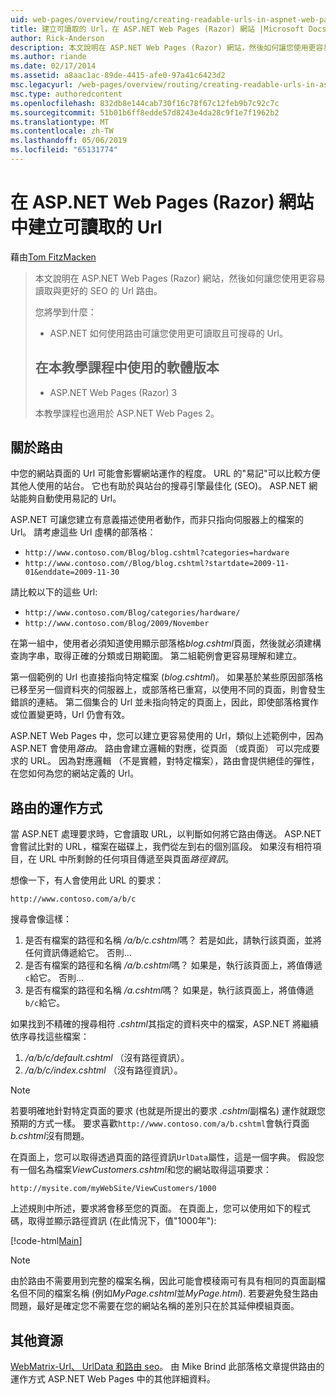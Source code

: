 ```yaml
---
uid: web-pages/overview/routing/creating-readable-urls-in-aspnet-web-pages-sites
title: 建立可讀取的 Url，在 ASP.NET Web Pages (Razor) 網站 |Microsoft Docs
author: Rick-Anderson
description: 本文說明在 ASP.NET Web Pages (Razor) 網站，然後如何讓您使用更容易讀取與更好的 SEO 的 Url 路由。 將項目方法...
ms.author: riande
ms.date: 02/17/2014
ms.assetid: a8aac1ac-89de-4415-afe0-97a41c6423d2
msc.legacyurl: /web-pages/overview/routing/creating-readable-urls-in-aspnet-web-pages-sites
msc.type: authoredcontent
ms.openlocfilehash: 832db8e144cab730f16c78f67c12feb9b7c92c7c
ms.sourcegitcommit: 51b01b6ff8edde57d8243e4da28c9f1e7f1962b2
ms.translationtype: MT
ms.contentlocale: zh-TW
ms.lasthandoff: 05/06/2019
ms.locfileid: "65131774"
---
```

# <a name="creating-readable-urls-in-aspnet-web-pages-razor-sites"></a>在 ASP.NET Web Pages (Razor) 網站中建立可讀取的 Url

藉由[Tom FitzMacken](https://github.com/tfitzmac)

> 本文說明在 ASP.NET Web Pages (Razor) 網站，然後如何讓您使用更容易讀取與更好的 SEO 的 Url 路由。
> 
> 您將學到什麼：
> 
> - ASP.NET 如何使用路由可讓您使用更可讀取且可搜尋的 Url。
>   
> 
> ## <a name="software-versions-used-in-the-tutorial"></a>在本教學課程中使用的軟體版本
> 
> 
> - ASP.NET Web Pages (Razor) 3
>   
> 
> 本教學課程也適用於 ASP.NET Web Pages 2。

## <a name="about-routing"></a>關於路由

中您的網站頁面的 Url 可能會影響網站運作的程度。 URL 的&quot;易記&quot;可以比較方便其他人使用的站台。 它也有助於與站台的搜尋引擎最佳化 (SEO)。 ASP.NET 網站能夠自動使用易記的 Url。

ASP.NET 可讓您建立有意義描述使用者動作，而非只指向伺服器上的檔案的 Url。 請考慮這些 Url 虛構的部落格：

- `http://www.contoso.com/Blog/blog.cshtml?categories=hardware`
- `http://www.contoso.com//Blog/blog.cshtml?startdate=2009-11-01&enddate=2009-11-30`

請比較以下的這些 Url:

- `http://www.contoso.com/Blog/categories/hardware/`
- `http://www.contoso.com/Blog/2009/November`

在第一組中，使用者必須知道使用顯示部落格*blog.cshtml*頁面，然後就必須建構查詢字串，取得正確的分類或日期範圍。 第二組範例會更容易理解和建立。

第一個範例的 Url 也直接指向特定檔案 (*blog.cshtml*)。 如果基於某些原因部落格已移至另一個資料夾的伺服器上，或部落格已重寫，以使用不同的頁面，則會發生錯誤的連結。 第二個集合的 Url 並未指向特定的頁面上，因此，即使部落格實作或位置變更時，Url 仍會有效。

ASP.NET Web Pages 中，您可以建立更容易使用的 Url，類似上述範例中，因為 ASP.NET 會使用*路由*。 路由會建立邏輯的對應，從頁面 （或頁面） 可以完成要求的 URL。 因為對應邏輯 （不是實體，對特定檔案），路由會提供絕佳的彈性，在您如何為您的網站定義的 Url。

## <a name="how-routing-works"></a>路由的運作方式

當 ASP.NET 處理要求時，它會讀取 URL，以判斷如何將它路由傳送。 ASP.NET 會嘗試比對的 URL，檔案在磁碟上，我們從左到右的個別區段。 如果沒有相符項目，在 URL 中所剩餘的任何項目傳遞至與頁面*路徑資訊*。

想像一下，有人會使用此 URL 的要求：

`http://www.contoso.com/a/b/c`

搜尋會像這樣：

1. 是否有檔案的路徑和名稱 */a/b/c.cshtml*嗎？ 若是如此，請執行該頁面，並將任何資訊傳遞給它。 否則...
2. 是否有檔案的路徑和名稱 */a/b.cshtml*嗎？ 如果是，執行該頁面上，將值傳遞`c`給它。 否則...
3. 是否有檔案的路徑和名稱 */a.cshtml*嗎？ 如果是，執行該頁面上，將值傳遞`b/c`給它。

如果找到不精確的搜尋相符 *.cshtml*其指定的資料夾中的檔案，ASP.NET 將繼續依序尋找這些檔案：

1. */a/b/c/default.cshtml* （沒有路徑資訊）。
2. */a/b/c/index.cshtml* （沒有路徑資訊）。

> [!NOTE]
> 若要明確地針對特定頁面的要求 (也就是所提出的要求 *.cshtml*副檔名) 運作就跟您預期的方式一樣。 要求喜歡`http://www.contoso.com/a/b.cshtml`會執行頁面*b.cshtml*沒有問題。

在頁面上，您可以取得透過頁面的路徑資訊`UrlData`屬性，這是一個字典。 假設您有一個名為檔案*ViewCustomers.cshtml*和您的網站取得這項要求：

`http://mysite.com/myWebSite/ViewCustomers/1000`

上述規則中所述，要求將會移至您的頁面。 在頁面上，您可以使用如下的程式碼，取得並顯示路徑資訊 (在此情況下，值&quot;1000年&quot;):

[!code-html[Main](creating-readable-urls-in-aspnet-web-pages-sites/samples/sample1.html)]

> [!NOTE]
> 由於路由不需要用到完整的檔案名稱，因此可能會模稜兩可有具有相同的頁面副檔名但不同的檔案名稱 (例如*MyPage.cshtml*並*MyPage.html*). 若要避免發生路由問題，最好是確定您不需要在您的網站名稱的差別只在於其延伸模組頁面。

<a id="Additional_Resources"></a>
## <a name="additional-resources"></a>其他資源

[WebMatrix-Url、 UrlData 和路由 seo](http://www.mikesdotnetting.com/Article/165/WebMatrix-URLs-UrlData-and-Routing-for-SEO)。 由 Mike Brind 此部落格文章提供路由的運作方式 ASP.NET Web Pages 中的其他詳細資料。
